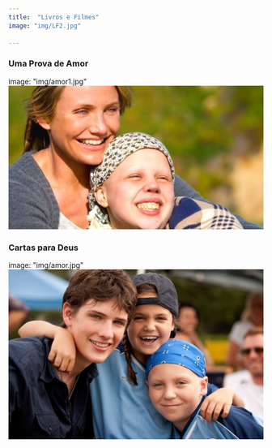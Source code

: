 ```yaml
---
title:  "Livros e Filmes"
image: "img/LF2.jpg"

---
```


### Uma Prova de Amor
image: "img/amor1.jpg"
![Alt](img/amor1.jpg)
### Cartas para Deus
image: "img/amor.jpg"
![Alt](img/amor.jpg)
